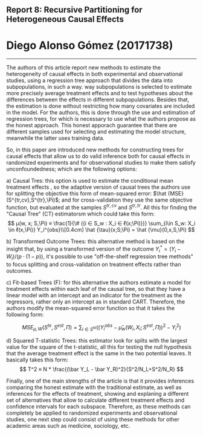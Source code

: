 ## Report 8: Recursive Partitioning for Heterogeneous Causal Effects

# Diego Alonso Gómez (20171738)
----

The authors of this article report new methods to estimate the heterogeneity of causal effects in both experimental and observational studies, using a regression tree approach that divides the data into subpopulations, in such a way. way subpopulations is selected to estimate more precisely average treatment effects and to test hypotheses about the differences between the effects in different subpopulations. Besides that, the estimation is done without restricting how many covariates are included in the model. For the authors, this is done through the use and estimation of regression trees, for which is necessary to use what the authors propose as the honest approach. This honest apporach guarantee that there are different samples used for selecting and estimating the model structure, meanwhile the latter uses training data.

So, in this paper are introduced new methods for constructing trees for causal effects that allow us to do valid inference both for causal effects in randomized experiments and for observational studies to make them satisfy unconfoundedness; which are the following options:

a) Causal Tres: this option is used to estimate the conditional mean treatment effects , so the adaptive version of causal trees the authors use for splitting the objective this form of mean-squared error:  $\hat {MSE} (S^{tr,cv},S^{tr},\Pi)$; and for cross-validation they use the same objective function, but evaluated at the samples $S^{tr,cv}$ and $S^{tr,tr}$. All this for finding the "Causal Tree" (CT) estimatorsm which could take this form:
$$
    μ(w, x; S,\Pi) ≡ \frac{1}{\# ({i ∈ S_w : X_i ∈ ℓ(x;\Pi)})} \sum_{i\in S_w: X_i \in ℓ(x,\Pi)} Y_i^{obs}\\[0.4cm]
    \hat {\tau}(x;S;\Pi) = \hat {\mu}(0,x,S,\Pi)
$$

b) Transformed Outcome Trees:  this alternative method is based on the insight that, by using a transformed version of the outcome $Y_i^* = (Y_i − W_i)/(p·(1 − p))$, it's possible to use "off-the-shelf regression tree methods" to focus splitting and cross-validation on treatment effects rather than outcomes.

c) Fit-based Trees (F): for this alternative the authors estimate a model for treatment effects within each leaf of the causal tree, so that they have a linear model with an intercept and an indicator for the treatment as the regressors, rather only an intercept as in standard CART. Therefore, the authors modify the mean-squared error function so that it takes the following form:

$$
MSE_{\mu,W}(S^{te}, S^{est},\Pi) = \sum_{i \in S^{te}}((Y_i^{obs} − \hat {μ}_w(W_i,X_i; S^{est},\Pi))^2−Y_i^2)
$$

d) Squared T-statistic Trees:  this estimator look for splits with the largest value for the square of the t-statistic, all this for testing the null hypothesis that the average treatment effect is the same in the two potential leaves. It basically takes this form: 
$$
    T^2 ≡ N * \frac{(\bar Y_L - \bar Y_R)^2}{S^2/N_L+S^2/N_R}
$$

Finally, one of the main strengths of the article is that it provides inferences comparing the honest estimate with the traditional estimate, as well as inferences for the effects of treatment, showing and explaning a different set of alternatives that allow to calculate different treatment effects and confidence intervals for each subspace. Therefore, as these methods can completely be applied to randomized experiments and observational studies, one next step could consist of using these methods for other academic areas such as medicine, sociology, etc.


